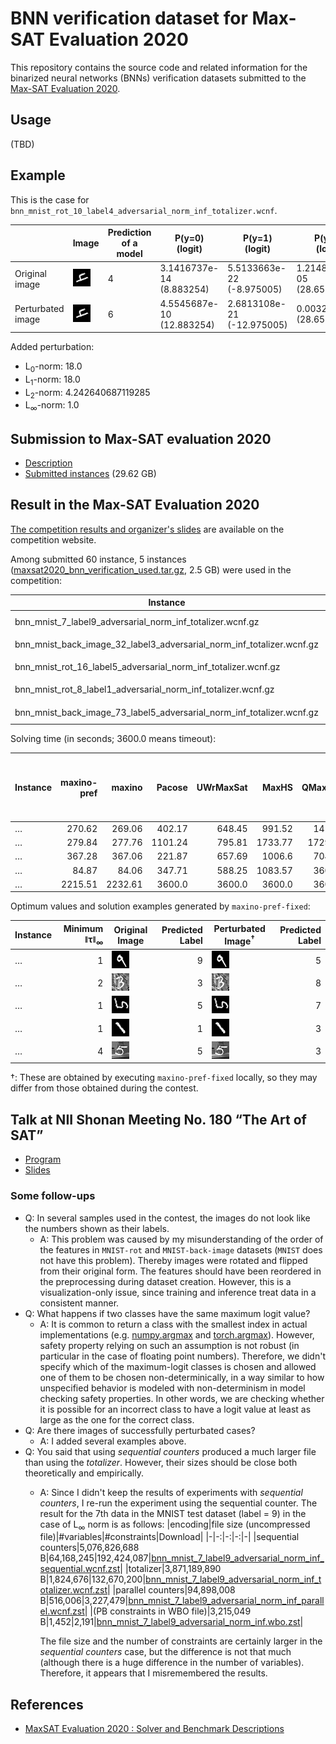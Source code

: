 # BNN verification dataset for Max-SAT Evaluation 2020

This repository contains the source code and related information for
the binarized neural networks (BNNs) verification datasets submitted
to the [Max-SAT Evaluation
2020](https://maxsat-evaluations.github.io/2020/).

## Usage

(TBD)

## Example

This is the case for `bnn_mnist_rot_10_label4_adversarial_norm_inf_totalizer.wcnf`.

| | Image | Prediction of a model | P(y=0)<br>(logit) | P(y=1)<br>(logit) | P(y=2)<br>(logit) | P(y=3)<br>(logit) | P(y=4)<br>(logit) | P(y=5)<br>(logit) | P(y=6)<br>(logit) | P(y=7)<br>(logit) | P(y=8)<br>(logit) | P(y=9)<br>(logit) |
|-|-|-|-|-|-|-|-|-|-|-|-|-|
| Original image | ![original](./examples/bnn_mnist_rot_10_label4_adversarial_norm_inf_orig.png) | 4 | 3.1416737e-14<br>(8.883254) | 5.5133663e-22<br>(-8.975005) | 1.2148612e-05<br>(28.656395) | 7.593513e-20<br>(-4.049718) | **0.9997013**<br>(**39.974392**) | 1.711211e-12<br>(12.88087) | 3.8705436e-10<br>(18.302235) | 0.00028651825<br>(31.816982) | 5.633235e-12<br>(14.072353) | 4.0916482e-11<br>(16.055202) |
| Perturbated image | ![perturbated](./examples/bnn_mnist_rot_10_label4_adversarial_norm_inf_perturbated.png) | 6 | 4.5545687e-10<br>(12.883254) | 2.6813108e-21<br>(-12.975005) | 0.0032257813<br>(28.656395) | 1.7916893e-10<br>(11.950282) | 0.0016309624<br>(27.97439) | 0.004037595<br>(28.880869) | **0.91325474**<br>(**34.302235**) | 0.07607825<br>(31.816982) | 4.4588405e-06<br>(22.072353) | 0.0017682364<br>(28.055202) |

Added perturbation:

* L<sub>0</sub>-norm: 18.0
* L<sub>1</sub>-norm: 18.0
* L<sub>2</sub>-norm: 4.242640687119285
* L<sub>∞</sub>-norm: 1.0

## Submission to Max-SAT evaluation 2020

* [Description](maxsat2020/description.pdf)
* [Submitted instances](https://www.dropbox.com/s/s5r30rcpfby1vmd/maxsat2020_bnn_verification.tar.gz?dl=0) (29.62 GB)
 
## Result in the Max-SAT Evaluation 2020

[The competition results and organizer's slides](https://maxsat-evaluations.github.io/2020/rankings.html) are available on the competition website.

Among submitted 60 instance, 5 instances ([maxsat2020_bnn_verification_used.tar.gz](https://www.dropbox.com/scl/fi/o5iseq0pm4ynsi3oq5d2m/maxsat2020_bnn_verification_used.tar.gz?rlkey=brvvfdxs0v4o56f9vo29bvskk&dl=0), 2.5 GB) were used in the competition:

|Instance|Image|Label|
|-|-|-:|
|bnn_mnist_7_label9_adversarial_norm_inf_totalizer.wcnf.gz|![](images/bnn_mnist_7_label9.png)|9|
|bnn_mnist_back_image_32_label3_adversarial_norm_inf_totalizer.wcnf.gz|![](images/bnn_mnist_back_image_32_label3.png)|3|
|bnn_mnist_rot_16_label5_adversarial_norm_inf_totalizer.wcnf.gz|![](images/bnn_mnist_rot_16_label5.png)|5|
|bnn_mnist_rot_8_label1_adversarial_norm_inf_totalizer.wcnf.gz|![](images/bnn_mnist_rot_8_label1.png)|1|
|bnn_mnist_back_image_73_label5_adversarial_norm_inf_totalizer.wcnf.gz|![](images/bnn_mnist_back_image_73_label5.png)|5|

Solving time (in seconds; 3600.0 means timeout):

|Instance|maxino-pref|maxino|Pacose|UWrMaxSat|MaxHS|QMaxSAT|RC2-B / RC2-A /<br>smax-minisat / smax-mergesat|
|-|-:|-:|-:|-:|-:|-:|-:|
|…|270.62|269.06|402.17|648.45|991.52|141.42|3600.0|
|…|279.84|277.76|1101.24|795.81|1733.77|1729.06|3600.0|
|…|367.28|367.06|221.87|657.69|1006.6|704.83|3600.0|
|…|84.87|84.06|347.71|588.25|1083.57|3600.0|3600.0|
|…|2215.51|2232.61|3600.0|3600.0|3600.0|3600.0|3600.0|

Optimum values and solution examples generated by `maxino-pref-fixed`:

|Instance|Minimum ǁτǁ<sub>∞</sub>|Original Image|Predicted Label|Perturbated Image<sup>†</sup>|Predicted Label|
|-|-:|-|-:|-|-:|
|…|1|![](images/bnn_mnist_7_label9.png)|9|![](logs/maxino-pref-fixed/bnn_mnist_7_label9_adversarial_norm_inf_totalizer.png)|5|
|…|2|![](images/bnn_mnist_back_image_32_label3.png)|3|![](logs/maxino-pref-fixed/bnn_mnist_back_image_32_label3_adversarial_norm_inf_totalizer.png)|8|
|…|1|![](images/bnn_mnist_rot_16_label5.png)|5|![](logs/maxino-pref-fixed/bnn_mnist_rot_16_label5_adversarial_norm_inf_totalizer.png)|7|
|…|1|![](images/bnn_mnist_rot_8_label1.png)|1|![](logs/maxino-pref-fixed/bnn_mnist_rot_8_label1_adversarial_norm_inf_totalizer.png)|3|
|…|4|![](images/bnn_mnist_back_image_73_label5.png)|5|![](logs/maxino-pref-fixed/bnn_mnist_back_image_73_label5_adversarial_norm_inf_totalizer.png)|3|

†: These are obtained by executing `maxino-pref-fixed` locally, so they may differ from those obtained during the contest.

## Talk at NII Shonan Meeting No. 180 “The Art of SAT”

* [Program](https://nikolajbjorner.github.io/ShonanArtOfSAT/program.html)
* [Slides](https://nikolajbjorner.github.io/ShonanArtOfSAT/MasahiroSakai-slides.pdf)

### Some follow-ups

* Q: In several samples used in the contest, the images do not look like the numbers shown as their labels.
  * A: This problem was caused by my misunderstanding of the order of the features in `MNIST-rot` and `MNIST-back-image` datasets (`MNIST` does not have this problem). Thereby images were rotated and flipped from their original form. The features should have been reordered in the preprocessing during dataset creation. However, this is a visualization-only issue, since training and inference treat data in a consistent manner.
* Q: What happens if two classes have the same maximum logit value?
  * A: It is common to return a class with the smallest index in actual implementations (e.g. [numpy.argmax](https://numpy.org/doc/stable/reference/generated/numpy.argmax.html) and [torch.argmax](https://pytorch.org/docs/stable/generated/torch.argmax.html)). However, safety property relying on such an assumption is not robust (in particular in the case of floating point numbers). Therefore, we didn't specify which of the maximum-logit classes is chosen and allowed one of them to be chosen non-determinically, in a way similar to how unspecified behavior is modeled with non-determinism in model checking safety properties. In other words, we are checking whether it is possible for an incorrect class to have a logit value at least as large as the one for the correct class.
* Q: Are there images of successfully perturbated cases?
  * A: I added several examples above.
* Q: You said that using *sequential counters* produced a much larger file than using the *totalizer*. However, their sizes should be close both theoretically and empirically.
  * A: Since I didn't keep the results of experiments with *sequential counters*, I re-run the experiment using the sequential counter.
    The result for the 7th data in the MNIST test dataset (label = 9) in the case of L<sub>∞</sub> norm is as follows:
    |encoding|file size (uncompressed file)|#variables|#constraints|Download|
    |-|-:|-:|-:|-|
    |sequential counters|5,076,826,688 B|64,168,245|192,424,087|[bnn_mnist_7_label9_adversarial_norm_inf_sequential.wcnf.zst](https://www.dropbox.com/scl/fo/8ppww4gw2ulcxci9lakzu/h/problem_size_comparison?dl=0&preview=bnn_mnist_7_label9_adversarial_norm_inf_sequential.wcnf.zst&rlkey=xm0xobzf1lu1qbv3h5plsv9ds&subfolder_nav_tracking=1)|
    |totalizer|3,871,189,890 B|1,824,676|132,670,200|[bnn_mnist_7_label9_adversarial_norm_inf_totalizer.wcnf.zst](https://www.dropbox.com/scl/fo/8ppww4gw2ulcxci9lakzu/h/problem_size_comparison?dl=0&preview=bnn_mnist_7_label9_adversarial_norm_inf_totalizer.wcnf.zst&rlkey=xm0xobzf1lu1qbv3h5plsv9ds&subfolder_nav_tracking=1)|
    |parallel counters|94,898,008 B|516,006|3,227,479|[bnn_mnist_7_label9_adversarial_norm_inf_parallel.wcnf.zst](https://www.dropbox.com/scl/fo/8ppww4gw2ulcxci9lakzu/h/problem_size_comparison?dl=0&preview=bnn_mnist_7_label9_adversarial_norm_inf_parallel.wcnf.zst&rlkey=xm0xobzf1lu1qbv3h5plsv9ds&subfolder_nav_tracking=1)|
    |(PB constraints in WBO file)|3,215,049 B|1,452|2,191|[bnn_mnist_7_label9_adversarial_norm_inf.wbo.zst](https://www.dropbox.com/scl/fo/8ppww4gw2ulcxci9lakzu/h/problem_size_comparison?dl=0&preview=bnn_mnist_7_label9_adversarial_norm_inf.wbo.zst&rlkey=xm0xobzf1lu1qbv3h5plsv9ds&subfolder_nav_tracking=1)|

    The file size and the number of constraints are certainly larger in the *sequential counters* case, but the difference is not that much
    (although there is a huge difference in the number of variables).
    Therefore, it appears that I misremembered the results.
    

## References

* [MaxSAT Evaluation 2020 : Solver and Benchmark Descriptions](https://helda.helsinki.fi/items/a24cd636-edb1-4e20-bbdf-e56a66a3a05c)
